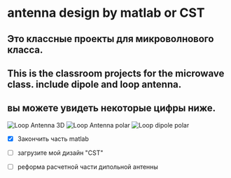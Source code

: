 # antenna design by matlab or CST

## Это классные проекты для микроволнового класса.
## This is the classroom projects for the microwave class. include dipole and loop antenna. 

## вы можете увидеть некоторые цифры ниже.
![Loop Antenna 3D](https://github.com/DannyRavi/antenna-design-by-matlab-/blob/master/loop%20antanna/loop6b.jpg?raw=true)
![Loop Antenna polar](https://github.com/DannyRavi/antenna-design-by-matlab-/blob/master/loop%20antanna/loop6.jpg?raw=true)
![Loop dipole polar](https://raw.githubusercontent.com/DannyRavi/antenna-design-by-matlab-/master/dipole%20antanna/dipole2.jpg)

- [x] Закончить часть matlab
- [ ] загрузите мой дизайн "CST" 
- [ ] реформа расчетной части дипольной антенны


